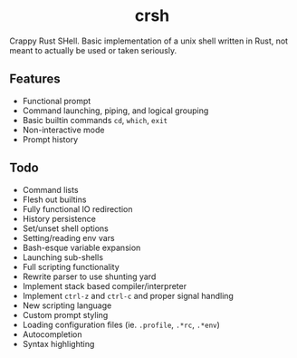 
# <div align="center">crsh</div>

Crappy Rust SHell. Basic implementation of a unix shell written in Rust, not meant to actually be used or taken seriously.

## Features

* Functional prompt
* Command launching, piping, and logical grouping
* Basic builtin commands `cd`, `which`, `exit`
* Non-interactive mode
* Prompt history

## Todo

* Command lists
* Flesh out builtins
* Fully functional IO redirection
* History persistence
* Set/unset shell options
* Setting/reading env vars
* Bash-esque variable expansion
* Launching sub-shells
* Full scripting functionality
* Rewrite parser to use shunting yard
* Implement stack based compiler/interpreter
* Implement `ctrl-z` and `ctrl-c` and proper signal handling
* New scripting language
* Custom prompt styling
* Loading configuration files (ie. `.profile`, `.*rc`, `.*env`)
* Autocompletion
* Syntax highlighting
